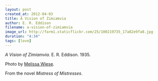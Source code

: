 ```yaml
---
layout: post
created_at: 2012-04-03
title: A Vision of Zimiamvia
author: E. R. Eddison
filename: a-vision-of-zimiamvia
image_url: http://farm1.staticflickr.com/25/100219735_17a82e9fa8.jpg
duration: "4:34"
tags: [love]
---
```


_A Vision of Zimiamvia_.  E. R. Eddison.  1935.

Photo by [Melissa Wiese](http://www.flickr.com/photos/42dreams/100219735/).

From the novel _Mistress of Mistresses_.
